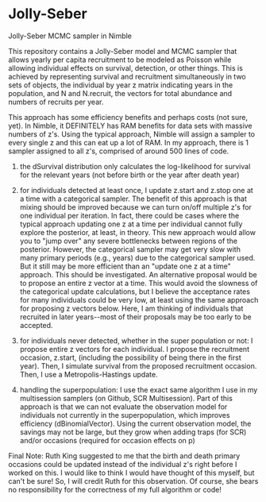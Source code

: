 # Jolly-Seber
Jolly-Seber MCMC sampler in Nimble


This repository contains a Jolly-Seber model and MCMC sampler that allows yearly per capita recruitment to be modeled as Poisson while allowing individual effects on survival, detection, or other things. This is achieved by representing survival and recruitment simultaneously in two sets of objects, the individual by year z matrix indicating years in the population, and N and N.recruit, the vectors for total abundance and numbers of recruits per year.

This approach has some efficiency benefits and perhaps costs (not sure, yet). In Nimble, it DEFINITELY has RAM benefits for data sets with massive numbers of z's. Using the typical approach, Nimble will assign a sampler to every single z and this can eat up a lot of RAM. In my approach, there is 1 sampler assigned to all z's, comprised of around 500 lines of code. 

1) the dSurvival distribution only calculates the log-likelihood for survival for the relevant years (not before birth or the year after death year)

2) for individuals detected at least once, I update z.start and z.stop one at a time with a categorical sampler. The benefit of this approach is that mixing should be improved because we can turn on/off multiple z's for one individual per iteration. In fact, there could be cases where the typical approach updating one z at a time per individual cannot fully explore the posterior, at least, in theory. This new approach would allow you to "jump over" any severe bottlenecks between regions of the posterior. However, the categorical sampler may get very slow with many primary periods (e.g., years) due to the categorical sampler used. But it still may be more efficient than an "update one z at a time" approach. This should be investigated. An alternative proposal would be to propose an entire z vector at a time. This would avoid the slowness of the categorical update calculations, but I believe the acceptance rates for many individuals could be very low, at least using the same approach for proposing z vectors below. Here, I am thinking of individuals that recruited in later years--most of their proposals may be too early to be accepted.

3) for individuals never detected, whether in the super population or not: I propose entire z vectors for each individual. I propose the recruitment occasion, z.start, (including the possibility of being there in the first year). Then, I simulate survival from the proposed recruitment occasion. Then, I use a Metropolis-Hastings update. 

4) handling the superpopulation: I use the exact same algorithm I use in my multisession samplers (on Github, SCR Multisession). Part of this approach is that we can not evaluate the observation model for individuals not currently in the superpopulation, which improves efficiency (dBinomialVector). Using the current observation model, the savings may not be large, but they grow when adding traps (for SCR) and/or occasions (required for occasion effects on p)


Final Note: Ruth King suggested to me that the birth and death primary occasions could be updated instead of the individual z's right before I worked on this. I would like to think I would have thought of this myself, but can't be sure! So, I will credit Ruth for this observation. Of course, she bears no responsibility for the correctness of my full algorithm or code!
